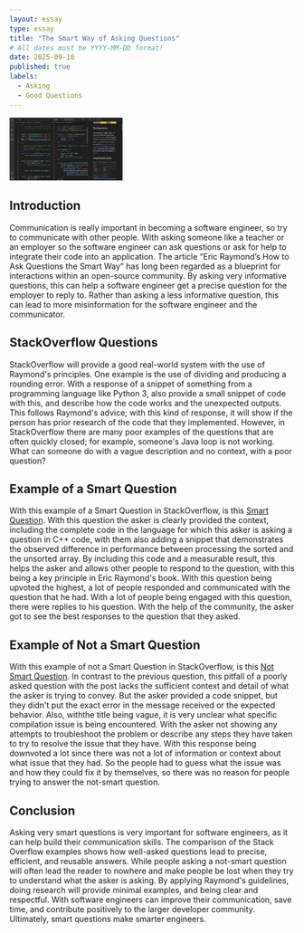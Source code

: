 ```yaml
---
layout: essay
type: essay
title: "The Smart Way of Asking Questions"
# All dates must be YYYY-MM-DD format!
date: 2025-09-10
published: true
labels:
  - Asking
  - Good Questions
---
```


<img width="200px" class="rounded float-start pe-4" src="../img/vsgcode.png">

## Introduction

Communication is really important in becoming a software engineer, so try to communicate with other people. With asking someone like a teacher or an employer so the software engineer can ask questions or ask for help to integrate their code into an application. The article “Eric Raymond’s How to Ask Questions the Smart Way” has long been regarded as a blueprint for interactions within an open-source community. By asking very informative questions, this can help a software engineer get a precise question for the employer to reply to. Rather than asking a less informative question, this can lead to more misinformation for the software engineer and the communicator. 

## StackOverflow Questions

StackOverflow will provide a good real-world system with the use of Raymond's principles. One example is the use of dividing and producing a rounding error. With a response of a snippet of something from a programming language like Python 3, also provide a small snippet of code with this, and describe how the code works and the unexpected outputs. This follows Raymond's advice; with this kind of response, it will show if the person has prior research of the code that they implemented. However, in StackOverflow there are many poor examples of the questions that are often quickly closed; for example, someone's Java loop is not working. What can someone do with a vague description and no context, with a poor question?

## Example of a Smart Question

With this example of a Smart Question in StackOverflow, is this [Smart Question](https://stackoverflow.com/questions/11227809/why-is-processing-a-sorted-array-faster-than-processing-an-unsorted-array). With this question the asker is clearly provided the context, including the complete code in the language for which this asker is asking a question in C++ code, with them also adding a snippet that demonstrates the observed difference in performance between processing the sorted and the unsorted array. By including this code and a measurable result, this helps the asker and allows other people to respond to the question, with this being a key principle in Eric Raymond's book. With this question being upvoted the highest, a lot of people responded and communicated with the question that he had. With a lot of people being engaged with this question, there were replies to his question. With the help of the community, the asker got to see the best responses to the question that they asked. 

## Example of Not a Smart Question

With this example of not a Smart Question in StackOverflow, is this [Not Smart Question](https://stackoverflow.com/questions/44013965/java-main-function-wont-compile-with-a-method-in-it). In contrast to the previous question, this pitfall of a poorly asked question with the post lacks the sufficient context and detail of what the asker is trying to convey. But the asker provided a code snippet, but they didn't put the exact error in the message received or the expected behavior. Also, withthe title being vague, it is very unclear what specific compilation issue is being encountered. With the asker not showing any attempts to troubleshoot the problem or describe any steps they have taken to try to resolve the issue that they have. With this response being downvoted a lot since there was not a lot of information or context about what issue that they had. So the people had to guess what the issue was and how they could fix it by themselves, so there was no reason for people trying to answer the not-smart question.

## Conclusion 

Asking very smart questions is very important for software engineers, as it can help build their communication skills. The comparison of the Stack Overflow examples shows how well-asked questions lead to precise, efficient, and reusable answers. While people asking a not-smart question will often lead the reader to nowhere and make people be lost when they try to understand what the asker is asking. By applying Raymond's guidelines, doing research will provide minimal examples, and being clear and respectful. With software engineers can improve their communication, save time, and contribute positively to the larger developer community. Ultimately, smart questions make smarter engineers.
